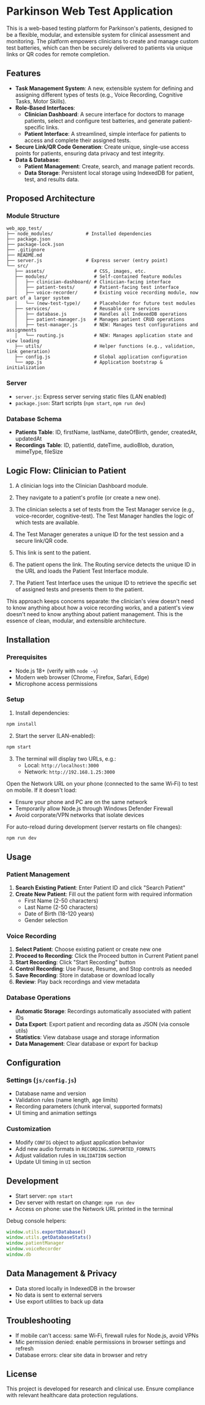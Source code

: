 # Parkinson Web Test Application

This is a web-based testing platform for Parkinson's patients, designed to be a flexible, modular, and extensible system for clinical assessment and monitoring. The platform empowers clinicians to create and manage custom test batteries, which can then be securely delivered to patients via unique links or QR codes for remote completion.


## Features

- **Task Management System**: A new, extensible system for defining and assigning different types of tests (e.g., Voice Recording, Cognitive Tasks, Motor Skills).
- **Role-Based Interfaces**:  
   - **Clinician Dashboard**: A secure interface for doctors to manage patients, select and configure test batteries, and generate patient-specific links.
   - **Patient Interface**: A streamlined, simple interface for patients to access and complete their assigned tests.
- **Secure Link/QR Code Generation**: Create unique, single-use access points for patients, ensuring data privacy and test integrity.
- **Data & Database**:
   - **Patient Management**: Create, search, and manage patient records.
   - **Data Storage**: Persistent local storage using IndexedDB for patient, test, and results data.


## Proposed Architecture
### Module Structure
```
web_app_test/
├── node_modules/            # Installed dependencies
├── package.json
├── package-lock.json
├── .gitignore
├── README.md
├── server.js                # Express server (entry point)
└── src/
   ├── assets/                  # CSS, images, etc.
   ├── modules/                 # Self-contained feature modules
   │   ├── clinician-dashboard/ # Clinician-facing interface
   │   ├── patient-tests/       # Patient-facing test interface
   │   ├── voice-recorder/      # Existing voice recording module, now part of a larger system
   │   └── (new-test-type)/     # Placeholder for future test modules
   ├── services/                # Reusable core services
   │   ├── database.js          # Handles all IndexedDB operations
   │   ├── patient-manager.js   # Manages patient CRUD operations
   │   ├── test-manager.js      # NEW: Manages test configurations and assignments
   │   └── routing.js           # NEW: Manages application state and view loading
   ├── utils/                   # Helper functions (e.g., validation, link generation)
   ├── config.js                # Global application configuration
   └── app.js                   # Application bootstrap & initialization
```

### Server
- `server.js`: Express server serving static files (LAN enabled)
- `package.json`: Start scripts (`npm start`, `npm run dev`)

### Database Schema
- **Patients Table**: ID, firstName, lastName, dateOfBirth, gender, createdAt, updatedAt
- **Recordings Table**: ID, patientId, dateTime, audioBlob, duration, mimeType, fileSize

## Logic Flow: Clinician to Patient
1. A clinician logs into the Clinician Dashboard module.

2. They navigate to a patient's profile (or create a new one).

3. The clinician selects a set of tests from the Test Manager service (e.g., voice-recorder, cognitive-test). The Test Manager handles the logic of which tests are available.

4. The Test Manager generates a unique ID for the test session and a secure link/QR code.

5. This link is sent to the patient.

6. The patient opens the link. The Routing service detects the unique ID in the URL and loads the Patient Test Interface module.

7. The Patient Test Interface uses the unique ID to retrieve the specific set of assigned tests and presents them to the patient.

This approach keeps concerns separate: the clinician's view doesn't need to know anything about how a voice recording works, and a patient's view doesn't need to know anything about patient management. This is the essence of clean, modular, and extensible architecture.

## Installation

### Prerequisites
- Node.js 18+ (verify with `node -v`)
- Modern web browser (Chrome, Firefox, Safari, Edge)
- Microphone access permissions

### Setup
1. Install dependencies:
```bash
npm install
```
2. Start the server (LAN-enabled):
```bash
npm start
```
3. The terminal will display two URLs, e.g.:
   - Local: `http://localhost:3000`
   - Network: `http://192.168.1.25:3000`

Open the Network URL on your phone (connected to the same Wi‑Fi) to test on mobile. If it doesn't load:
- Ensure your phone and PC are on the same network
- Temporarily allow Node.js through Windows Defender Firewall
- Avoid corporate/VPN networks that isolate devices

For auto-reload during development (server restarts on file changes):
```bash
npm run dev
```

## Usage

### Patient Management
1. **Search Existing Patient**: Enter Patient ID and click "Search Patient"
2. **Create New Patient**: Fill out the patient form with required information
   - First Name (2-50 characters)
   - Last Name (2-50 characters)
   - Date of Birth (18-120 years)
   - Gender selection

### Voice Recording
1. **Select Patient**: Choose existing patient or create new one
2. **Proceed to Recording**: Click the Proceed button in Current Patient panel
3. **Start Recording**: Click "Start Recording" button
4. **Control Recording**: Use Pause, Resume, and Stop controls as needed
5. **Save Recording**: Store in database or download locally
6. **Review**: Play back recordings and view metadata

### Database Operations
- **Automatic Storage**: Recordings automatically associated with patient IDs
- **Data Export**: Export patient and recording data as JSON (via console utils)
- **Statistics**: View database usage and storage information
- **Data Management**: Clear database or export for backup


## Configuration

### Settings (`js/config.js`)
- Database name and version
- Validation rules (name length, age limits)
- Recording parameters (chunk interval, supported formats)
- UI timing and animation settings

### Customization
- Modify `CONFIG` object to adjust application behavior
- Add new audio formats in `RECORDING.SUPPORTED_FORMATS`
- Adjust validation rules in `VALIDATION` section
- Update UI timing in `UI` section

## Development

- Start server: `npm start`
- Dev server with restart on change: `npm run dev`
- Access on phone: use the Network URL printed in the terminal

Debug console helpers:
```javascript
window.utils.exportDatabase()
window.utils.getDatabaseStats()
window.patientManager
window.voiceRecorder
window.db
```

## Data Management & Privacy
- Data stored locally in IndexedDB in the browser
- No data is sent to external servers
- Use export utilities to back up data

## Troubleshooting
- If mobile can’t access: same Wi‑Fi, firewall rules for Node.js, avoid VPNs
- Mic permission denied: enable permissions in browser settings and refresh
- Database errors: clear site data in browser and retry

## License
This project is developed for research and clinical use. Ensure compliance with relevant healthcare data protection regulations.

